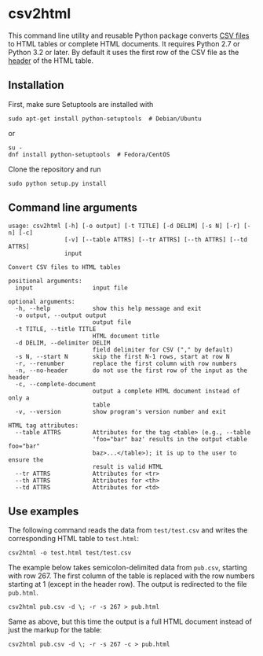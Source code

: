 csv2html
========

This command line utility and reusable Python package converts [CSV files](http://en.wikipedia.org/wiki/Comma-separated_values) to HTML tables or complete HTML documents. It requires Python 2.7 or Python 3.2 or later. By default it uses the first row of the CSV file as the [header](https://developer.mozilla.org/en/docs/Web/HTML/Element/th) of the HTML table.


Installation
------------

First, make sure Setuptools are installed with

    sudo apt-get install python-setuptools  # Debian/Ubuntu

or

    su -
    dnf install python-setuptools  # Fedora/CentOS

Clone the repository and run

    sudo python setup.py install


Command line arguments
----------------------

    usage: csv2html [-h] [-o output] [-t TITLE] [-d DELIM] [-s N] [-r] [-n] [-c]
                    [-v] [--table ATTRS] [--tr ATTRS] [--th ATTRS] [--td ATTRS]
                    input

    Convert CSV files to HTML tables

    positional arguments:
      input                 input file

    optional arguments:
      -h, --help            show this help message and exit
      -o output, --output output
                            output file
      -t TITLE, --title TITLE
                            HTML document title
      -d DELIM, --delimiter DELIM
                            field delimiter for CSV ("," by default)
      -s N, --start N       skip the first N-1 rows, start at row N
      -r, --renumber        replace the first column with row numbers
      -n, --no-header       do not use the first row of the input as the header
      -c, --complete-document
                            output a complete HTML document instead of only a
                            table
      -v, --version         show program's version number and exit

    HTML tag attributes:
      --table ATTRS         Attributes for the tag <table> (e.g., --table
                            'foo="bar" baz' results in the output <table foo="bar"
                            baz>...</table>); it is up to the user to ensure the
                            result is valid HTML
      --tr ATTRS            Attributes for <tr>
      --th ATTRS            Attributes for <th>
      --td ATTRS            Attributes for <td>


Use examples
------------

The following command reads the data from `test/test.csv` and writes the corresponding HTML table to `test.html`:

    csv2html -o test.html test/test.csv

The example below takes semicolon-delimited data from `pub.csv`, starting with row 267. The first column of the table is replaced with the row numbers starting at 1 (except in the header row). The output is redirected to the file `pub.html`.

    csv2html pub.csv -d \; -r -s 267 > pub.html

Same as above, but this time the output is a full HTML document instead of just the markup for the table:

    csv2html pub.csv -d \; -r -s 267 -c > pub.html
